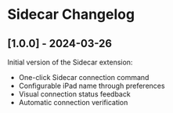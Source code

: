# Sidecar Changelog

## [1.0.0] - 2024-03-26

Initial version of the Sidecar extension:

- One-click Sidecar connection command
- Configurable iPad name through preferences
- Visual connection status feedback
- Automatic connection verification
